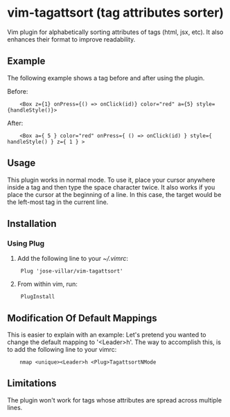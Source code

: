 # vim-tagattsort (tag attributes sorter)
Vim plugin for alphabetically sorting attributes of tags (html, jsx, etc). It also enhances their format to improve readability.

## Example

The following example shows a tag before and after using the plugin.

Before:

        <Box z={1} onPress={() => onClick(id)} color="red" a={5} style={handleStyle()}>

After:

        <Box a={ 5 } color="red" onPress={ () => onClick(id) } style={ handleStyle() } z={ 1 } >


## Usage

This plugin works in normal mode. To use it, place your cursor anywhere inside a tag and then type the space character twice. It also works if you place the cursor at the beginning of a line. In this case, the target would be the left-most tag in the current line.

## Installation

### Using Plug

1. Add the following line to your *~/.vimrc*:

        Plug 'jose-villar/vim-tagattsort'

2. From within vim, run:

        PlugInstall


## Modification Of Default Mappings

This is easier to explain with an example: Let's pretend you wanted to change the default mapping to '\<Leader\>h'. The way to accomplish this, is to add the following line to your vimrc:

        nmap <unique><Leader>h <Plug>TagattsortNMode

## Limitations

The plugin won't work for tags whose attributes are spread across multiple lines.
